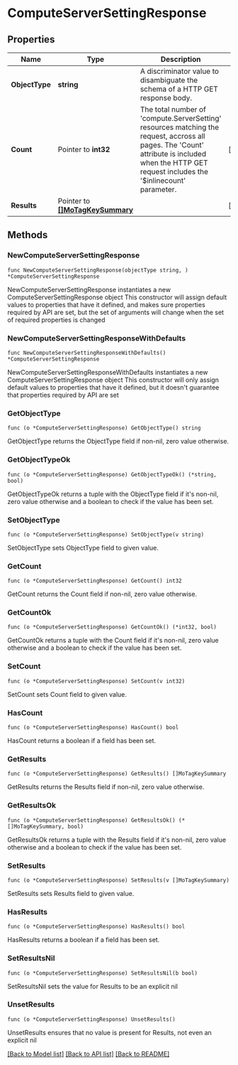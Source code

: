 # ComputeServerSettingResponse

## Properties

Name | Type | Description | Notes
------------ | ------------- | ------------- | -------------
**ObjectType** | **string** | A discriminator value to disambiguate the schema of a HTTP GET response body. | 
**Count** | Pointer to **int32** | The total number of &#39;compute.ServerSetting&#39; resources matching the request, accross all pages. The &#39;Count&#39; attribute is included when the HTTP GET request includes the &#39;$inlinecount&#39; parameter. | [optional] 
**Results** | Pointer to [**[]MoTagKeySummary**](MoTagKeySummary.md) |  | [optional] 

## Methods

### NewComputeServerSettingResponse

`func NewComputeServerSettingResponse(objectType string, ) *ComputeServerSettingResponse`

NewComputeServerSettingResponse instantiates a new ComputeServerSettingResponse object
This constructor will assign default values to properties that have it defined,
and makes sure properties required by API are set, but the set of arguments
will change when the set of required properties is changed

### NewComputeServerSettingResponseWithDefaults

`func NewComputeServerSettingResponseWithDefaults() *ComputeServerSettingResponse`

NewComputeServerSettingResponseWithDefaults instantiates a new ComputeServerSettingResponse object
This constructor will only assign default values to properties that have it defined,
but it doesn't guarantee that properties required by API are set

### GetObjectType

`func (o *ComputeServerSettingResponse) GetObjectType() string`

GetObjectType returns the ObjectType field if non-nil, zero value otherwise.

### GetObjectTypeOk

`func (o *ComputeServerSettingResponse) GetObjectTypeOk() (*string, bool)`

GetObjectTypeOk returns a tuple with the ObjectType field if it's non-nil, zero value otherwise
and a boolean to check if the value has been set.

### SetObjectType

`func (o *ComputeServerSettingResponse) SetObjectType(v string)`

SetObjectType sets ObjectType field to given value.


### GetCount

`func (o *ComputeServerSettingResponse) GetCount() int32`

GetCount returns the Count field if non-nil, zero value otherwise.

### GetCountOk

`func (o *ComputeServerSettingResponse) GetCountOk() (*int32, bool)`

GetCountOk returns a tuple with the Count field if it's non-nil, zero value otherwise
and a boolean to check if the value has been set.

### SetCount

`func (o *ComputeServerSettingResponse) SetCount(v int32)`

SetCount sets Count field to given value.

### HasCount

`func (o *ComputeServerSettingResponse) HasCount() bool`

HasCount returns a boolean if a field has been set.

### GetResults

`func (o *ComputeServerSettingResponse) GetResults() []MoTagKeySummary`

GetResults returns the Results field if non-nil, zero value otherwise.

### GetResultsOk

`func (o *ComputeServerSettingResponse) GetResultsOk() (*[]MoTagKeySummary, bool)`

GetResultsOk returns a tuple with the Results field if it's non-nil, zero value otherwise
and a boolean to check if the value has been set.

### SetResults

`func (o *ComputeServerSettingResponse) SetResults(v []MoTagKeySummary)`

SetResults sets Results field to given value.

### HasResults

`func (o *ComputeServerSettingResponse) HasResults() bool`

HasResults returns a boolean if a field has been set.

### SetResultsNil

`func (o *ComputeServerSettingResponse) SetResultsNil(b bool)`

 SetResultsNil sets the value for Results to be an explicit nil

### UnsetResults
`func (o *ComputeServerSettingResponse) UnsetResults()`

UnsetResults ensures that no value is present for Results, not even an explicit nil

[[Back to Model list]](../README.md#documentation-for-models) [[Back to API list]](../README.md#documentation-for-api-endpoints) [[Back to README]](../README.md)



